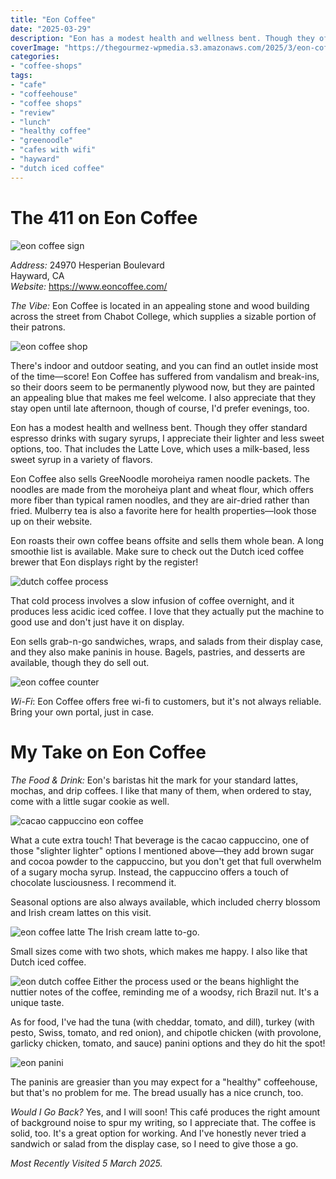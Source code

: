 ```yaml
---
title: "Eon Coffee"
date: "2025-03-29"
description: "Eon has a modest health and wellness bent. Though they offer standard espresso drinks with sugary syrups, I appreciate their lighter and less sweet options, too."
coverImage: "https://thegourmez-wpmedia.s3.amazonaws.com/2025/3/eon-coffee+(3).jpg"
categories:
- "coffee-shops"
tags:
- "cafe"
- "coffeehouse"
- "coffee shops"
- "review"
- "lunch"
- "healthy coffee"
- "greenoodle"
- "cafes with wifi"
- "hayward"
- "dutch iced coffee"
---
```

# The 411 on Eon Coffee

![eon coffee sign](https://thegourmez-wpmedia.s3.amazonaws.com/2025/3/eon-coffee+(5).jpg)

*Address:* 24970 Hesperian Boulevard\
Hayward, CA\
*Website:* <https://www.eoncoffee.com/>

*The Vibe:* Eon Coffee is located in an appealing stone and wood building across the street from Chabot College, which supplies a sizable portion of their patrons.

![eon coffee shop](https://thegourmez-wpmedia.s3.amazonaws.com/2025/3/eon-coffee+(4).jpg)

There's indoor and outdoor seating, and you can find an outlet inside most of the time—score! Eon Coffee has suffered from vandalism and break-ins, so their doors seem to be permanently plywood now, but they are painted an appealing blue that makes me feel welcome. I also appreciate that they stay open until late afternoon, though of course, I'd prefer evenings, too.

Eon has a modest health and wellness bent. Though they offer standard espresso drinks with sugary syrups, I appreciate their lighter and less sweet options, too. That includes the Latte Love, which uses a milk-based, less sweet syrup in a variety of flavors.

Eon Coffee also sells GreeNoodle moroheiya ramen noodle packets. The noodles are made from the moroheiya plant and wheat flour, which offers more fiber than typical ramen noodles, and they are air-dried rather than fried. Mulberry tea is also a favorite here for health properties—look those up on their website.

Eon roasts their own coffee beans offsite and sells them whole bean. A long smoothie list is available. Make sure to check out the Dutch iced coffee brewer that Eon displays right by the register!

![dutch coffee process](https://thegourmez-wpmedia.s3.amazonaws.com/2025/3/eon-coffee+(8).jpg)

That cold process involves a slow infusion of coffee overnight, and it produces less acidic iced coffee. I love that they actually put the machine to good use and don't just have it on display.

Eon sells grab-n-go sandwiches, wraps, and salads from their display case, and they also make paninis in house. Bagels, pastries, and desserts are available, though they do sell out.

![eon coffee counter](https://thegourmez-wpmedia.s3.amazonaws.com/2025/3/eon-coffee+(6).jpg)

*Wi-Fi*: Eon Coffee offers free wi-fi to customers, but it's not always reliable. Bring your own portal, just in case.

# My Take on Eon Coffee

*The Food & Drink:* Eon's baristas hit the mark for your standard lattes, mochas, and drip coffees. I like that many of them, when ordered to stay, come with a little sugar cookie as well.

![cacao cappuccino eon coffee](https://thegourmez-wpmedia.s3.amazonaws.com/2025/3/eon-coffee+(3).jpg)

What a cute extra touch! That beverage is the cacao cappuccino, one of those "slighter lighter" options I mentioned above—they add brown sugar and cocoa powder to the cappuccino, but you don't get that full overwhelm of a sugary mocha syrup. Instead, the cappuccino offers a touch of chocolate lusciousness. I recommend it.

Seasonal options are also always available, which included cherry blossom and Irish cream lattes on this visit.

<div class="caption">

![eon coffee latte](https://thegourmez-wpmedia.s3.amazonaws.com/2025/3/eon-coffee+(9).jpg) The Irish cream latte to-go. </div>

Small sizes come with two shots, which makes me happy. I also like that Dutch iced coffee. 

![eon dutch coffee](https://thegourmez-wpmedia.s3.amazonaws.com/2025/3/eon-coffee+(1).jpg)
Either the process used or the beans highlight the nuttier notes of the coffee, reminding me of a woodsy, rich Brazil nut. It's a unique taste.

As for food, I've had the tuna (with cheddar, tomato, and dill), turkey (with pesto, Swiss, tomato, and red onion), and chipotle chicken (with provolone, garlicky chicken, tomato, and sauce) panini options and they do hit the spot!

![eon panini](https://thegourmez-wpmedia.s3.amazonaws.com/2025/3/eon-coffee+(2).jpg)

The paninis are greasier than you may expect for a "healthy" coffeehouse, but that's no problem for me. The bread usually has a nice crunch, too.

*Would I Go Back?* Yes, and I will soon! This café produces the right amount of background noise to spur my writing, so I appreciate that. The coffee is solid, too. It's a great option for working. And I've honestly never tried a sandwich or salad from the display case, so I need to give those a go.

*Most Recently Visited 5 March 2025.*
